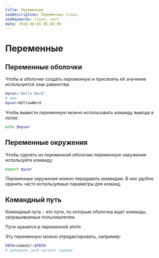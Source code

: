 ```yaml
---
title: Переменные
seoDescription: Переменные linux.
seoKeywords: linux, vars
date: 2018-08-05 05:00:00
---
```

# Переменные

## Переменные оболочки

Чтобы в *оболочке* создать *переменную* и присвоить ей значение используется знак равенства:
```bash
myvar='Hello Word'
# или
myvar=HellowWord
```

Чтобы вывести *переменную* можно использовать команду вывода в поток:
```bash
echo $myvar
```

## Переменные окружения

Чтобы сделать из *переменной оболочки* *переменную окружения* используйте команду:
```bash
export myvar
```

*Переменные окружения* можно передавать командам.
В них удобно хранить часто используемые параметры для команд.

## Командный путь

*Командный путь* - это пути, по которым оболочка ищет команды, запрашиваемые пользователем.

Пути хранятся в переменной `$PATH`.

Эту переменную можно отредактировать, например:
```bash
PATH=somedir:$PATH
# добавили свой каталог первым
```